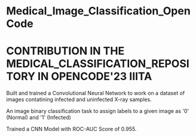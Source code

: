 # Medical_Image_Classification_OpenCode
# CONTRIBUTION IN THE MEDICAL_CLASSIFICATION_REPOSITORY IN OPENCODE'23 IIITA
Built and trained a Convolutional Neural Network to work on a dataset of images contatining infected and uninfected X-ray samples.

An image binary classification task to assign labels to a given image as '0' (Normal) and '1' (Infected)

Trained a CNN Model with ROC-AUC Score of 0.955.
